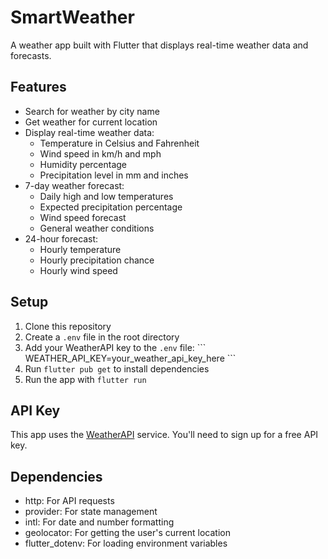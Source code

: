 # SmartWeather

A weather app built with Flutter that displays real-time weather data and forecasts.

## Features

- Search for weather by city name
- Get weather for current location
- Display real-time weather data:
  - Temperature in Celsius and Fahrenheit
  - Wind speed in km/h and mph
  - Humidity percentage
  - Precipitation level in mm and inches
- 7-day weather forecast:
  - Daily high and low temperatures
  - Expected precipitation percentage
  - Wind speed forecast
  - General weather conditions
- 24-hour forecast:
  - Hourly temperature
  - Hourly precipitation chance
  - Hourly wind speed

## Setup

1. Clone this repository
2. Create a `.env` file in the root directory
3. Add your WeatherAPI key to the `.env` file:
   \`\`\`
   WEATHER_API_KEY=your_weather_api_key_here
   \`\`\`
4. Run `flutter pub get` to install dependencies
5. Run the app with `flutter run`

## API Key

This app uses the [WeatherAPI](https://www.weatherapi.com/) service. You'll need to sign up for a free API key.

## Dependencies

- http: For API requests
- provider: For state management
- intl: For date and number formatting
- geolocator: For getting the user's current location
- flutter_dotenv: For loading environment variables
